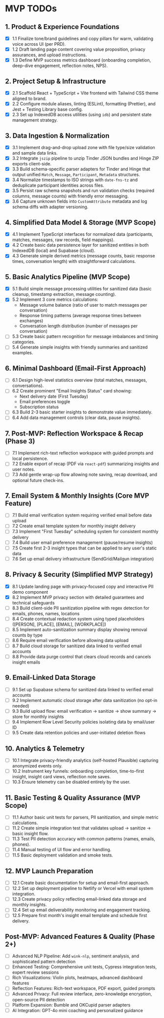 # MVP TODOs

## 1. Product & Experience Foundations
- [x] 1.1 Finalize tone/brand guidelines and copy pillars for warm, validating voice across UI (per PRD).
- [x] 1.2 Draft landing page content covering value proposition, privacy assurances, and upload instructions.
- [x] 1.3 Define MVP success metrics dashboard (onboarding completion, deep-dive engagement, reflection notes, NPS).

## 2. Project Setup & Infrastructure
- [x] 2.1 Scaffold React + TypeScript + Vite frontend with Tailwind CSS theme aligned to brand.
- [x] 2.2 Configure module aliases, linting (ESLint), formatting (Prettier), and Jest + Testing Library base config.
- [x] 2.3 Set up IndexedDB access utilities (using `idb`) and persistent state management strategy.

## 3. Data Ingestion & Normalization
- [x] 3.1 Implement drag-and-drop upload zone with file type/size validation and sample data links.
- [x] 3.2 Integrate `jszip` pipeline to unzip Tinder JSON bundles and Hinge ZIP exports client-side.
- [x] 3.3 Build schema-specific parser adapters for Tinder and Hinge that output unified `Match`, `Message`, `Participant`, `Metadata` structures.
- [x] 3.4 Normalize timestamps to ISO strings with `date-fns-tz` and deduplicate participant identities across files.
- [x] 3.5 Persist raw schema snapshots and run validation checks (required columns, message counts) with friendly error messaging.
- [x] 3.6 Capture unknown fields into `CustomAttribute` metadata and log schema diffs with adapter versioning.

## 4. Simplified Data Model & Storage (MVP Scope)
- [x] 4.1 Implement TypeScript interfaces for normalized data (participants, matches, messages, raw records, field mappings).
- [x] 4.2 Create basic data persistence layer for sanitized entities in both IndexedDB (local) and Supabase (cloud).
- [x] 4.3 Generate simple derived metrics (message counts, basic response times, conversation length) with straightforward calculations.

## 5. Basic Analytics Pipeline (MVP Scope)
- [x] 5.1 Build simple message processing utilities for sanitized data (basic cleanup, timestamp extraction, message counting).
- [x] 5.2 Implement 3 core metrics calculations:
  - Message volume balance (ratio of user to match messages per conversation)
  - Response timing patterns (average response times between exchanges)
  - Conversation length distribution (number of messages per conversation)
- [ ] 5.3 Create basic pattern recognition for message imbalances and timing categories.
- [ ] 5.4 Generate simple insights with friendly summaries and sanitized examples.

## 6. Minimal Dashboard (Email-First Approach)
- [ ] 6.1 Design high-level statistics overview (total matches, messages, conversations).
- [ ] 6.2 Create prominent "Email Insights Status" card showing:
  - Next delivery date (First Tuesday)
  - Email preferences toggle
  - Subscription status
- [ ] 6.3 Build 2-3 basic starter insights to demonstrate value immediately.
- [ ] 6.4 Add data management controls (clear data, pause insights).

## 7. Post-MVP: Reflection Workspace & Recap (Phase 3)
- [ ] 7.1 Implement rich-text reflection workspace with guided prompts and local persistence.
- [ ] 7.2 Enable export of recap (PDF via `react-pdf`) summarizing insights and user notes.
- [ ] 7.3 Add gentle wrap-up flow allowing note saving, recap download, and optional future check-ins.

## 7. Email System & Monthly Insights (Core MVP Feature)
- [ ] 7.1 Build email verification system requiring verified email before data upload
- [ ] 7.2 Create email template system for monthly insight delivery
- [ ] 7.3 Implement "First Tuesday" scheduling system for consistent monthly delivery
- [ ] 7.4 Build user email preference management (pause/resume insights)
- [ ] 7.5 Create first 2-3 insight types that can be applied to any user's static data
- [ ] 7.6 Set up email delivery infrastructure (SendGrid/Mailgun integration)

## 8. Privacy & Security (Simplified MVP Strategy)
- [x] 8.1 Update landing page with privacy-focused copy and interactive PII demo component
- [x] 8.2 Implement MVP privacy section with detailed guarantees and technical safeguards
- [ ] 8.3 Build client-side PII sanitization pipeline with regex detection for emails, phones, names, locations
- [ ] 8.4 Create contextual redaction system using typed placeholders ([PERSON], [PLACE], [EMAIL], [WORKPLACE])
- [ ] 8.5 Implement auto-sanitization summary display showing removal counts by type
- [ ] 8.6 Require email verification before allowing data upload
- [ ] 8.7 Build cloud storage for sanitized data linked to verified email accounts
- [ ] 8.8 Provide data purge control that clears cloud records and cancels insight emails

## 9. Email-Linked Data Storage
- [ ] 9.1 Set up Supabase schema for sanitized data linked to verified email accounts
- [ ] 9.2 Implement automatic cloud storage after data sanitization (no opt-in needed)
- [ ] 9.3 Build upload flow: email verification → sanitize → show summary → store for monthly insights
- [ ] 9.4 Implement Row Level Security policies isolating data by email/user ID
- [ ] 9.5 Create data retention policies and user-initiated deletion flows

## 10. Analytics & Telemetry
- [ ] 10.1 Integrate privacy-friendly analytics (self-hosted Plausible) capturing anonymized events only.
- [ ] 10.2 Instrument key funnels: onboarding completion, time-to-first insight, insight card views, reflection note saves.
- [ ] 10.3 Ensure telemetry can be disabled entirely by the user.

## 11. Basic Testing & Quality Assurance (MVP Scope)
- [ ] 11.1 Author basic unit tests for parsers, PII sanitization, and simple metric calculations.
- [ ] 11.2 Create simple integration test that validates upload → sanitize → basic insight flow.
- [ ] 11.3 Test PII detection accuracy with common patterns (names, emails, phones).
- [ ] 11.4 Manual testing of UI flow and error handling.
- [ ] 11.5 Basic deployment validation and smoke tests.

## 12. MVP Launch Preparation
- [ ] 12.1 Create basic documentation for setup and email-first approach.
- [ ] 12.2 Set up deployment pipeline to Netlify or Vercel with email system integration.
- [ ] 12.3 Create privacy policy reflecting email-linked data storage and monthly insights.
- [ ] 12.4 Set up email deliverability monitoring and engagement tracking.
- [ ] 12.5 Prepare first month's insight email template and schedule first delivery.

## Post-MVP: Advanced Features & Quality (Phase 2+)
- [ ] Advanced NLP Pipeline: Add `wink-nlp`, sentiment analysis, and sophisticated pattern detection
- [ ] Enhanced Testing: Comprehensive unit tests, Cypress integration tests, expert review sessions
- [ ] Rich Visualizations: Violin plots, heatmaps, advanced dashboard features
- [ ] Reflection Features: Rich-text workspace, PDF export, guided prompts
- [ ] Advanced Privacy: Full review interface, zero-knowledge encryption, open-source PII detection
- [ ] Platform Expansion: Bumble and OKCupid parser adapters
- [ ] AI Integration: GPT-4o mini coaching and personalized guidance
